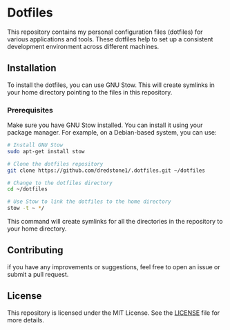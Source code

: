 # Dotfiles
This repository contains my personal configuration files (dotfiles) for various applications and tools. These dotfiles help to set up a consistent development environment across different machines.

## Installation

To install the dotfiles, you can use GNU Stow. This will create symlinks in your home directory pointing to the files in this repository.

### Prerequisites

Make sure you have GNU Stow installed. You can install it using your package manager. For example, on a Debian-based system, you can use:

```sh
# Install GNU Stow
sudo apt-get install stow

# Clone the dotfiles repository
git clone https://github.com/dredstone1/.dotfiles.git ~/dotfiles

# Change to the dotfiles directory
cd ~/dotfiles

# Use Stow to link the dotfiles to the home directory
stow -t ~ */
```

This command will create symlinks for all the directories in the repository to your home directory.

## Contributing

if you have any improvements or suggestions, feel free to open an issue or submit a pull request.

## License

This repository is licensed under the MIT License. See the [LICENSE](LICENSE) file for more details.

